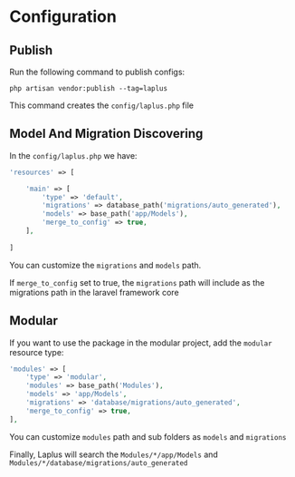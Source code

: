 # Configuration

## Publish

Run the following command to publish configs:

```shell
php artisan vendor:publish --tag=laplus
```

This command creates the `config/laplus.php` file

## Model And Migration Discovering

In the `config/laplus.php` we have:

```php
'resources' => [

    'main' => [
        'type' => 'default',
        'migrations' => database_path('migrations/auto_generated'),
        'models' => base_path('app/Models'),
        'merge_to_config' => true,
    ],
    
]
```

You can customize the `migrations` and `models` path.

If `merge_to_config` set to true, the `migrations` path will include
    as the migrations path in the laravel framework core

## Modular

If you want to use the package in the modular project,
    add the `modular` resource type:

```php
'modules' => [
    'type' => 'modular',
    'modules' => base_path('Modules'),
    'models' => 'app/Models',
    'migrations' => 'database/migrations/auto_generated',
    'merge_to_config' => true,
],
```

You can customize `modules` path and sub folders as `models` and `migrations`

Finally, Laplus will search the `Modules/*/app/Models`
    and `Modules/*/database/migrations/auto_generated`
